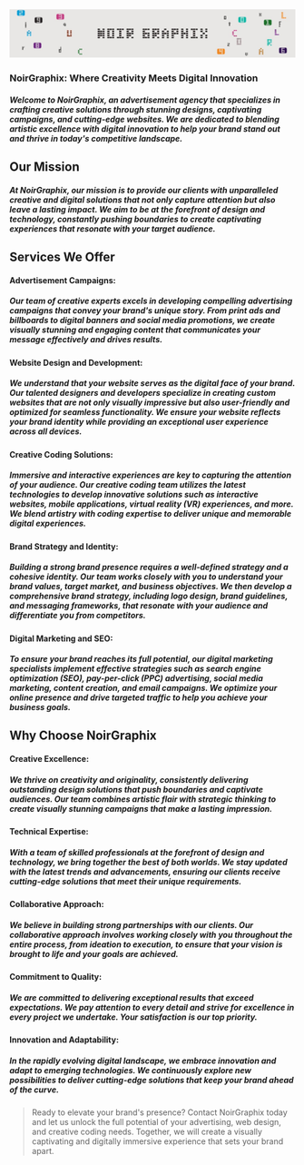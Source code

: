 
<a href="https://l2eza.github.io/NoirGraphix/">
<img src="https://github.com/l2eza/NoirGraphix/blob/master/Banner%20W.jpeg?raw=true">
</a>

### NoirGraphix: Where Creativity Meets Digital Innovation

##### Welcome to NoirGraphix, an advertisement agency that specializes in crafting creative solutions through stunning designs, captivating campaigns, and cutting-edge websites. We are dedicated to blending artistic excellence with digital innovation to help your brand stand out and thrive in today's competitive landscape.

## Our Mission

##### At NoirGraphix, our mission is to provide our clients with unparalleled creative and digital solutions that not only capture attention but also leave a lasting impact. We aim to be at the forefront of design and technology, constantly pushing boundaries to create captivating experiences that resonate with your target audience.

## Services We Offer

#### Advertisement Campaigns:
##### Our team of creative experts excels in developing compelling advertising campaigns that convey your brand's unique story. From print ads and billboards to digital banners and social media promotions, we create visually stunning and engaging content that communicates your message effectively and drives results.

#### Website Design and Development:
##### We understand that your website serves as the digital face of your brand. Our talented designers and developers specialize in creating custom websites that are not only visually impressive but also user-friendly and optimized for seamless functionality. We ensure your website reflects your brand identity while providing an exceptional user experience across all devices.

#### Creative Coding Solutions:
##### Immersive and interactive experiences are key to capturing the attention of your audience. Our creative coding team utilizes the latest technologies to develop innovative solutions such as interactive websites, mobile applications, virtual reality (VR) experiences, and more. We blend artistry with coding expertise to deliver unique and memorable digital experiences.

#### Brand Strategy and Identity:
##### Building a strong brand presence requires a well-defined strategy and a cohesive identity. Our team works closely with you to understand your brand values, target market, and business objectives. We then develop a comprehensive brand strategy, including logo design, brand guidelines, and messaging frameworks, that resonate with your audience and differentiate you from competitors.

#### Digital Marketing and SEO:
##### To ensure your brand reaches its full potential, our digital marketing specialists implement effective strategies such as search engine optimization (SEO), pay-per-click (PPC) advertising, social media marketing, content creation, and email campaigns. We optimize your online presence and drive targeted traffic to help you achieve your business goals.

## Why Choose NoirGraphix

#### Creative Excellence:
##### We thrive on creativity and originality, consistently delivering outstanding design solutions that push boundaries and captivate audiences. Our team combines artistic flair with strategic thinking to create visually stunning campaigns that make a lasting impression.

#### Technical Expertise:
##### With a team of skilled professionals at the forefront of design and technology, we bring together the best of both worlds. We stay updated with the latest trends and advancements, ensuring our clients receive cutting-edge solutions that meet their unique requirements.

#### Collaborative Approach:
##### We believe in building strong partnerships with our clients. Our collaborative approach involves working closely with you throughout the entire process, from ideation to execution, to ensure that your vision is brought to life and your goals are achieved.

#### Commitment to Quality:
##### We are committed to delivering exceptional results that exceed expectations. We pay attention to every detail and strive for excellence in every project we undertake. Your satisfaction is our top priority.

#### Innovation and Adaptability:
##### In the rapidly evolving digital landscape, we embrace innovation and adapt to emerging technologies. We continuously explore new possibilities to deliver cutting-edge solutions that keep your brand ahead of the curve.

> Ready to elevate your brand's presence? Contact NoirGraphix today and let us unlock the full potential of your advertising, web design, and creative coding needs. Together, we will create a visually captivating and digitally immersive experience that sets your brand apart.
